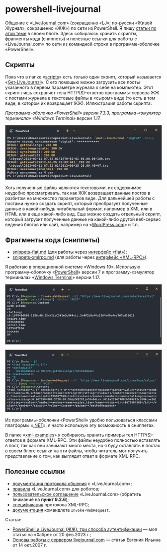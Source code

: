 # powershell-livejournal
Общение с «[LiveJournal.com](https://www.livejournal.com/about/)» (сокращенно «LJ»; по-русски «Живой Журнал», сокращенно «ЖЖ») по сети из PowerShell. Я пишу [статьи по этой теме](https://ilyachalov.livejournal.com/316277.html) в своем блоге. Здесь собираюсь хранить скрипты, фрагменты кода (сниппеты) и полезные ссылки для работы с «LiveJournal.com» по сети из командной строки в программе-оболочке «PowerShell».

## Скрипты

Пока что в папке «[scripts](scripts/)» есть только один скрипт, который называется «[Get-LiveJournal](scripts/get-livejournal.ps1)». С его помощью можно загрузить все посты указанного в первом параметре журнала к себе на компьютер. Этот скрипт лишь сохраняет тела HTTP(S)-ответов программы-сервера ЖЖ с постами журнала в текстовые файлы в «сыром» виде (то есть в том виде, в котором их возвращает ЖЖ). Иллюстрация работы скрипта:

_Программа-оболочка «PowerShell» версии 7.3.3, программа-«эмулятор терминала» «Windows Terminal» версии 1.17._

![](scripts/get-lj.png)

Хоть полученные файлы являются текстовыми, их содержимое неудобно просматривать, так как ЖЖ возвращает данные постов в разбитом на множество параметров виде. Для дальнейшей работы с постами нужно создать скрипт, который преобразует полученные данные в какой-нибудь читабельный формат, например в XML или в HTML или в еще какой-либо вид. Еще можно создать отдельный скрипт, который загрузит полученные данные на какой-либо другой веб-сервис ведения блогов или сайт, например на «[WordPress.com](https://wordpress.com)» и т.п.

## Фрагменты кода (сниппеты)

- [snippets-flat.md](snippets-flat.md) (для работы через [интерфейс «flat»](https://stat.livejournal.com/doc/server/ljp.csp.flat.protocol.html));
- [snippets-xmlrpc.md](snippets-xmlrpc.md) (для работы через [интерфейс «XML-RPC»](https://stat.livejournal.com/doc/server/ljp.csp.xml-rpc.protocol.html)).

Я работаю в операционной системе «Windows 10». Использую программу-оболочку «[PowerShell](https://github.com/PowerShell/PowerShell)» версии 7 и программу-«эмулятор терминала» «[Windows Terminal](https://github.com/Microsoft/Terminal)» версии 1.17.

![](pwsh-lj-http-request-example-flat.png)

![](pwsh-lj-http-request-example-xmlrpc.png)

Из программы-оболочки «PowerShell» удобно пользоваться классами платформы «[.NET](https://learn.microsoft.com/en-us/dotnet/)», я часто использую эту возможность в сниппетах.

В папке «[xml-examples](xml-examples/)» я собираюсь хранить примеры тел HTTP(S)-ответов в формате XML-RPC. Эти файлы неудобно полностью вставлять в пост, так как они занимают много места, но я буду оставлять в постах в своем блоге ссылки на эти файлы, чтобы читатель мог получить представление о том, как выглядит ответ в формате XML-RPC.

## Полезные ссылки

- [документация протокола общения](https://stat.livejournal.com/doc/server/ljp.csp.protocol.html) с «LiveJournal.com»;
- [правила](https://www.livejournal.com/bots/) «LiveJournal.com» для роботов;
- [пользовательское соглашение](https://www.livejournal.com/legal/tos-ru.bml) «LiveJournal.com» (обратить внимание на **пункт 9.2.6**);
- [спецификация](http://xmlrpc.com/spec.md) протокола XML-RPC;
- [документация](https://learn.microsoft.com/en-us/powershell/module/microsoft.powershell.utility/invoke-webrequest) командлета `Invoke-WebRequest`.

Статьи:

- [PowerShell и LiveJournal (ЖЖ): три способа аутентификации](https://habr.com/ru/post/717914/)&nbsp;— моя статья на «Хабре» от 20 фев.2023&nbsp;г.;
- [Основы работы с сервером livejournal.com](https://jenyay.net/Programming/LJServer)&nbsp;— статья Евгения Ильина от 14 окт.2007&nbsp;г.
